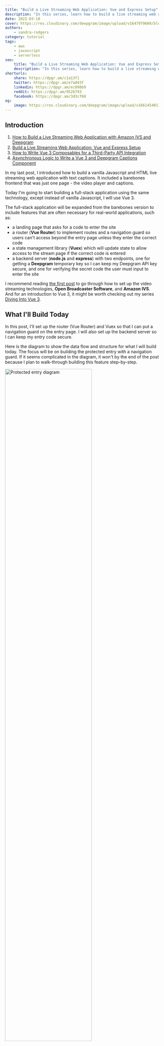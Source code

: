 ```yaml
---
title: "Build a Live Streaming Web Application: Vue and Express Setup"
description: "In this series, learn how to build a live streaming web application using Deepgram's speech-to-text API and Amazon Interactive Video Service."
date: 2022-03-18
cover: https://res.cloudinary.com/deepgram/image/upload/v1647979609/blog/2022/03/build-a-livestream-web-application-vue-and-express-setup/Building-Livestreaming-w-AmazonIVS.jpg
authors:
    - sandra-rodgers
category: tutorial
tags:
    - aws
    - javascript
    - serverless
seo:
    title: "Build a Live Streaming Web Application: Vue and Express Setup"
    description: "In this series, learn how to build a live streaming web application using Deepgram's speech-to-text API and Amazon Interactive Video Service."
shorturls:
    share: https://dpgr.am/c1a13f1
    twitter: https://dpgr.am/e7a043f
    linkedin: https://dpgr.am/ec098b9
    reddit: https://dpgr.am/952b793
    facebook: https://dpgr.am/3d3cf68
og:
    image: https://res.cloudinary.com/deepgram/image/upload/v1661454011/blog/build-a-livestream-web-application-vue-and-express-setup/ograph.png
---
```


## Introduction

<Panel type="info" title="Build a Live Streaming Web Application with Amazon IVS and Deepgram (SERIES)">
<ol> 
<li><a href="https://sweet-pie-c52a63-blog.netlify.app/build-a-livestream-web-application-with-amazon-ivs-and-deepgram/">How to Build a Live Streaming Web Application with Amazon IVS and Deepgram</a></li>
<li><a href="https://sweet-pie-c52a63-blog.netlify.app/build-a-livestream-web-application-vue-and-express-setup/"> Build a Live Streaming Web Application: Vue and Express Setup</a></li>
<li><a href="https://sweet-pie-c52a63-blog.netlify.app/how-to-write-vue-3-composables-for-a-third-party-API-integration/"> How to Write Vue 3 Composables for a Third-Party API Integration</a></li>

<li><a href="https://sweet-pie-c52a63-blog.netlify.app/asynchronous-logic-to-write-a-vue-3-and-deepgram-captions-component/"> Asynchronous Logic to Write a Vue 3 and Deepgram Captions Component</a></li>
</ol>
</Panel>

In my last post, I introduced how to build a vanilla Javascript and HTML live streaming web application with text captions. It included a barebones frontend that was just one page - the video player and captions.

Today I'm going to start building a full-stack application using the same technology, except instead of vanilla Javascript, I will use Vue 3.

The full-stack application will be expanded from the barebones version to include features that are often necessary for real-world applications, such as:

*   a landing page that asks for a code to enter the site
*   a router (**Vue Router**) to implement routes and a navigation guard so users can't access beyond the entry page unless they enter the correct code
*   a state management library (**Vuex**) which will update state to allow access to the stream page if the correct code is entered
*   a backend server (**node.js** and **express**) with two endpoints, one for getting a **Deepgram** temporary key so I can keep my Deepgram API key secure, and one for verifying the secret code the user must input to enter the site

I recommend reading [the first post](https://sweet-pie-c52a63-blog.netlify.app/build-a-livestream-web-application-with-amazon-ivs-and-deepgram/#setting-up-amazon-ivs) to go through how to set up the video streaming technologies, **Open Broadcaster Software**, and **Amazon IVS**. And for an introduction to Vue 3, it might be worth checking out my series [Diving Into Vue 3](https://sweet-pie-c52a63-blog.netlify.app/diving-into-vue-3-getting-started/).

## What I'll Build Today

In this post, I'll set up the router (Vue Router) and Vuex so that I can put a navigation guard on the entry page. I will also set up the backend server so I can keep my entry code secure.

Here is the diagram to show the data flow and structure for what I will build today. The focus will be on building the protected entry with a navigation guard. If it seems complicated in the diagram, it won't by the end of the post because I plan to walk-through building this feature step-by-step.

<img src="https://res.cloudinary.com/deepgram/image/upload/v1647979619/blog/2022/03/build-a-livestream-web-application-vue-and-express-setup/ProtectedEntrytoSite.png" alt="Protected entry diagram" style="width: 75%; margin:auto;">

## Setting up the Vue Project

After [installing the Vue CLI](https://cli.vuejs.org/guide/installation.html), I can create a new Vue project with this command:

```bash
vue create NAME-OF-PROJECT
```

I'll be sure to choose 'Manually select features' so I can add some dependencies during the creation of the project:

<img src="https://res.cloudinary.com/deepgram/image/upload/v1647979619/blog/2022/03/build-a-livestream-web-application-vue-and-express-setup/Presets.png" alt="Presents including router and vuex" style="width: 75%; margin:auto;">

These are the presets I selected. I definitely recommend selecting Router and Vuex since those are required for this project, but the others are just my personal preference :

![Presets for linting and router](https://res.cloudinary.com/deepgram/image/upload/v1647979619/blog/2022/03/build-a-livestream-web-application-vue-and-express-setup/Presets2.png)

I'll select Vue 3, and then I'll `cd` into the folder.

I can install all the rest of the dependencies now, or I can install them one by one as I need them. Here is a list of the dependencies I'll be using in this project:

*   vue-router@4 (already installed when I manually selected presets)
*   vuex@next (already installed when I manually selected presets)
*   express
*   dotenv
*   cors
*   body-parser
*   @deepgram/sdk

I can install them all at once with this command:

```bash
npm install vue-router@4 vuex@next express dotenv cors body-parser @deepgram/sdk
```

## The Folders Structure

A Vue application that is created using the Vue CLI starts out with this structure:

<img src="https://res.cloudinary.com/deepgram/image/upload/v1647979619/blog/2022/03/build-a-livestream-web-application-vue-and-express-setup/Vue-Folder-Structure.png" alt="Vue folder structure after creating new project" style="width: 50%; margin:auto;">

The `src` contains the folders that will make up the frontend, and I will add two files to the root of the project which will be required for the backend. Those two files will be a `server.js` file and a `.env` file. The final structure can be seen [here](https://github.com/deepgram-devs/livestream-amazonIVS-and-deepgram) at the root level of the project in its GitHub repo.

### SRC Folder

I'll go over the SRC folder in more detail because the way I organize this folder reflects my thinking about how I'll make the application work when considering how the pieces should fit together.

Here is the file structure of the SRC for the final project (these folders can be set up now or as I progress through building the project):

<img src="https://res.cloudinary.com/deepgram/image/upload/v1647979619/blog/2022/03/build-a-livestream-web-application-vue-and-express-setup/SRC-Folder-Structure.png" alt="Folder structure of SRC folder" style="width: 50%; margin:auto;">

I'll go over the pieces starting from the bottom.

### main.js

This is the file where Vue will be initialized, and also where Vue Router and Vuex (the store) will be brought into the project as plugins by way of `app.use()`.

### App.vue

This is the top-most parent component, i.e., the **root component**. It holds all the Vue code (coming in as code in this file or code in child components) that will be injected into the `index.html` file, inside the `div` that has `id="app"`.

### views

These are the pages that will be the main routes of the project. There will be a page that the user first lands on where they must enter a code. I will name it `EnterCode.vue`. And there will be a page that shows the live stream, with the video player and audio captions. I'll name that page `StreamChannel.vue`.

Here is a screenshot of what the views will look like by the end of this post. A demo of the finished project can be found in the first post, which shows the styled version with the video live stream page.

![Image of two page views](https://res.cloudinary.com/deepgram/image/upload/v1647979619/blog/2022/03/build-a-livestream-web-application-vue-and-express-setup/Two-Page-Views.png)

### store

This is the folder that contains the Vuex store, a state management file. Some state properties need to be widely available throughout the application, not just in one component or one parent-child component. Vuex makes those state properties that I have put in the store available in any Vue files throughout the project.

### router

This is the folder that contains the routes and creates the router, so that each view (page) can be navigated to when a user clicks on the link to that page. Using Vue Router means that a user can switch between page views without the page being reloaded every time the route changes.

### composables

This folder contains composition functions that run the logic to make stuff happen, such as getting the user's microphone or bringing in the Amazon IVS player. Composition functions, or 'composables', are a Vue 3 way of encapsulating logic that can then be run inside the setup function inside a component. Read more about composables [here](https://sweet-pie-c52a63-blog.netlify.app/diving-into-vue-3-reusability-with-composables/#reusability-in-the-composition-api).

### components

The components folder contains two components that will make up the StreamChannel page - the **VideoPlayer** component and the **AudioCaptions** component. I'll build these components in the next post in this series.

## Set up Vue Router and the Views

The first thing I will do is create the two main pages I intend to make as part of this application - the landing page and the live stream page.

I will create a views folder and put those two main page files in the folder:

<img src="https://res.cloudinary.com/deepgram/image/upload/v1647979619/blog/2022/03/build-a-livestream-web-application-vue-and-express-setup/Views.png" alt="Views folder with files" style="width: 50%; margin:auto;">

For each file, I'll be sure to put in some HTML that will display on the page, so I can see that my router is working:

```html
<template>
  <div>
    <h1>Enter Code</h1>
  </div>
</template>
```

When I created my project with the Vue CLI, I opted to add the Vue Router dependency, which means I have a router already created for me - the `index.js` file in the `router` folder. The index.js already has two routes set up - home and about.

If I start up the development server, I see that the links at the top of the page will take me between the two routes.

<img src="https://res.cloudinary.com/deepgram/image/upload/v1647979619/blog/2022/03/build-a-livestream-web-application-vue-and-express-setup/Home-About-Links.png" alt="Home and About links" style="width: 30%; margin:auto;">

Since my project is only going to have two pages, I am just going to change the **home** and **about** views of the bootstrapped project to be the **EnterCode** view and the **StreamChannel** View.

In the router file, the three things each route object needs to have are:

*   the path - the URL path for the route
*   the name - the name I want to give this route (optional, but in my case, I do need it)
*   the component - the component (view file) that will be loaded for this route

Here is the code to set that up in the router:

```js
import { createRouter, createWebHistory } from 'vue-router'
import EnterCode from '../views/EnterCode.vue'

const routes = [
  {
    path: '/',
    name: 'EnterCode',
    component: EnterCode,
  },
  {
    path: '/stream-channel',
    name: 'StreamChannel',
    component: () =>
      import(/* webpackChunkName: "about" */ '../views/StreamChannel.vue'),
  },
]

const router = createRouter({
  history: createWebHistory(process.env.BASE_URL),
  routes,
})

export default router
```

I need to go back to App.vue and change the router-links to match my new routes. Even though I've named the landing page `EnterCode.vue`, I'll refer to it has **Home** for the user. Notice that the `to=""` attribute contains the path:

```html
<template>
  <nav>
    <router-link to="/">Home</router-link> |
    <router-link to="/stream-channel">Channel</router-link>
  </nav>
  <router-view />
</template>
```

Now I see that my two main pages can be accessed (without reloading the page!) when I click the link to switch to each route:

<img src="https://res.cloudinary.com/deepgram/image/upload/v1647979619/blog/2022/03/build-a-livestream-web-application-vue-and-express-setup/Home-Channel-Links.png" alt="Home (enter-code) and Channel Links" style="width: 30%; margin:auto;">

### Vue Router Navigation Guards

I want the landing page to have a form input where the user has to enter a code, and if the code is correct, they can move on to the channel page. See the code for this input [here](https://github.com/deepgram-devs/livestream-amazonIVS-and-deepgram/blob/vuex-no-server-yet/src/views/EnterCode.vue#L4).

<img src="https://res.cloudinary.com/deepgram/image/upload/v1647979619/blog/2022/03/build-a-livestream-web-application-vue-and-express-setup/Input.png" alt="Input on enter code page" style="width: 50%; margin:auto;">

But if the code they enter is incorrect, I want to keep them from being able to navigate to that page. Right now, the channel page is completely open, and I can access it just by clicking the **Channel** link.

I can set up a **navigation guard** to perform some logic when the router-link is clicked ([Read the docs](https://router.vuejs.org/guide/advanced/navigation-guards.html) for more information about navigation guards).

The logic will check to see if the correct code has been entered. If it has, the router will navigate to the channel page. If not, it will send them back to the home (`EnterCode.vue`) page.

To add a navigation guard, I use the `beforeEnter` guard:

```js
{
 path: "/stream-channel",
 name: "StreamChannel",
 component: () => import("../views/StreamChannel.vue"),
 beforeEnter(to, from, next) {
   // ADD LOGIC HERE to check state of allowed access
   next();
 },
},
```

The `next()` function will move the navigation forward to the route. I can use an **if statement** to keep that from happening unless certain circumstances are met.

If I include a name of a route in the next() function, the navigation will move to the route I have identified by name. In this example, it would cause navigation to stay on the **EnterCode** page since I have identified that `next` should move me to that route.

```js
beforeEnter(to, from, next) {
  // ADD LOGIC HERE to check state of allowed access
  next({ name: "EnterCode" });
},
```

I need to have some way of keeping track of the state of whether the correct code was entered or not. I will use the state management system, Vuex, which means I can now put this code in my router since the very next thing I will do is set up the store so there is a state property for `allowAccess`:

```js
{
 path: "/channel",
 name: "StreamChannel",
 component: () => import("../views/StreamChannel.vue"),
 beforeEnter(to, from, next) {
   if (store.state.allowAccess === true) {
     next();
   } else {
     next({ name: "EnterCode" });
     alert("Please enter the secret code");
   }
 },
}
```

I'll probably see this error in the browser now since I've referenced `store.state.allowAccess`, but the router file doesn't know what the `store` instance is.

<img src="https://res.cloudinary.com/deepgram/image/upload/v1647979619/blog/2022/03/build-a-livestream-web-application-vue-and-express-setup/error-store.png" alt="Error: 'store' is not defined" style="width: 50%; margin:auto;">

To make it go away, I need to import the store into the router by adding the following import statement to the router folder's `index.js` file.

```js
import store from '../store'
```

The [GitHub repo](https://github.com/deepgram-devs/livestream-amazonIVS-and-deepgram/blob/vuex-no-server-yet/src/router/index.js) has the code in its entirety for this stage of the project.

## Set up Vuex to Manage State

Even though this is a small application, I am choosing to include a Vuex store because it is common to use Vuex for the purpose of keeping track of whether a user is authenticated/logged-in or not.

In this project, I will use the Vuex store to keep track of whether a correct entry code has been entered or not by the user. The state property will be called `allowAccess`, and its default state will be false. It will change to true when a user enters the correct code.

Here is the store with the state property I have created:

```js
import { createStore } from 'vuex'

const store = createStore({
  state() {
    return {
      allowAccess: false,
    }
  },
})
export default store
```

I need to connect the input on the landing (EntryCode) page with this property in state. When the user types a correct code into that input, the submit button triggers a function that checks if the code is correct, and then if it is, dispatches an action to the store, which will cause `allowAccess` to update to `true`.

The way Vuex causes state to change is through this pattern:

<img src="https://res.cloudinary.com/deepgram/image/upload/v1647979626/blog/2022/03/build-a-livestream-web-application-vue-and-express-setup/vuex.png" alt="Vuex pattern" style="width: 80%; margin:auto;">

Vue Component dispatch action -> Store action commit mutation -> Store mutation change state

Here is that flow in the actual code in my project.

1.  The Vue component *EnterCode* form submit button triggers `submitCode()`:

```html
<form @submit.prevent="submitCode">
  <label for="code"> Code: </label>
  <input v-model="code" type="password" name="code" value />
  <button type="submit" name="button" class="dg-btn">Submit</button>
</form>
```

2.  The `submitCode()` method dispatches the `verifyCode` action (which is [passed as a string](https://vuex.vuejs.org/guide/actions.html#dispatching-actions) `'verifyCode'`) with a *payload* of `true` or `false`:

```js
function submitCode() {
  if (code.value === 'pb') {
    store.dispatch('verifyCode', true)
  } else {
    store.dispatch('verifyCode', false)
  }
  code.value = ''
}
```

3.  The `verifyCode` action in the store commits the `verifyCode` mutation, sending the `true` or `false` payload, referred to hear as `status`:

```js
actions: {
 verifyCode({ commit }, status) {
   commit("verifyCode", status);
 },
},
```

4.  The `verifyCode` mutation changes state so `allowAccess` equals the `status` payload of `true` or `false`

```js
mutations: {
 verifyCode(state, status) {
   state.allowAccess = status;
 },
},
```

The last thing to do is navigate with the router to the *StreamChannel* page if a correct code has been entered (i.e., state for `allowAccess` in the store has changed to true) or alert the user if they have entered the wrong code.

```js
//StreamChannel.vue

function submitCode() {
  if (code.value === 'PB') {
    store.dispatch('verifyCode', true)
  } else {
    store.dispatch('verifyCode', false)
  }
  // Navigate if correct code, alert if not correct
  if (store.state.allowAccess) {
    router.push({ name: 'StreamChannel' })
  } else {
    alert('Incorrect code')
  }
  code.value = ''
}
```

This version of the project, with the setup I just did for Vue Router and Vuex, can be seen in its entirety in the repo branch titled [vuex-no-server-yet](https://github.com/deepgram-devs/livestream-amazonIVS-and-deepgram/tree/vuex-no-server-yet).

### Security

The example so far is not very secure because I check for the correct code on the frontend, and that entry code is right there in plain Vue (no pun intended) in the client:

```js
if (code.value === "pb")
```

The more secure way to handle this would be to create a backend server file with an endpoint to check if the code is correct and store that code securely in the server, or even better (so it does not get exposed in GitHub) in a `.env` file.

In the next section, I'll introduce that more secure method of checking the code. I'll still use everything I just set up for Vuex, but instead of checking the code in the `EnterCode.vue` file, I'll use a fetch request to send that code to the backend for verification.

## Create the Server with Express

Now I'll set up my server file, which I'll use today for making the entry code more secure, and which I'll use in the next post for setting up the Deepgram token endpoint.

At the root of the project, I'll create a `server.js` file and a `.env` file.

I'll add this code to create my basic server.

```js
// bring in node modules
require('dotenv').config()
const express = require('express')
const app = express()
var bodyParser = require('body-parser')
const cors = require('cors')

// identify port number
const port = 8080

// express use() function to add third-party middleware
app.use(cors())
app.use(bodyParser.json())

// ENDPOINT WILL GO HERE

// Connect host to port
app.listen(port, () => {
  console.log(`Example app listening at http://localhost:${port}`)
})
```

### Dependencies

Here is a brief explanation of each dependency I'm using in this server file.

#### express

[Express](https://expressjs.com/) is a *node.js* framework that gives me utility methods and middleware to help with setting up routing endpoints (the endpoints deal with requests that come in from the frontend).

#### body-parser

Body-parser is middleware that can take an incoming request body and parse the data. I'll be using the JSON parser because the secret entry code will be sent from the frontend as JSON.

#### cors

This is another middleware package that will help to handle requests from the frontend, specifically cross-origin requests.

Since the client and server have a different origin from each other (such as localhost:8080 vs. localhost:8081), I would need to add a CORS response header `access-control-allow-origins` with information about permitted origins. The CORS middleware will add that header automatically for every request that is sent to the server.

#### dotenv

This is a very important node module. It allows me to use environment variables in my server file, pulling the values for those variables from the `.env` file. The `.env` file will never be tracked by git, so I can put anything super-secret in the `.env` file and not worry that it will end up on Github for the world to see.

### Run the server

Now I can start up the server to check that everything is working so far.

I will add a script command to the `package.json` file to make it easier to start up the server. In my `package.json`, in the "scripts" object, I'll add one for "start":

```js
"scripts": {
  "serve": "vue-cli-service serve",
  ...
  "start": "node server.js"
},
```

Now, in the terminal, when I'm in the project folder, I can type `npm run start` to start the backend server, and if I open another terminal, I can type `npm run serve` to start the frontend development server.

### Add the secret code value to `.env`

Before I set up the endpoint, I want to put the expected code value in the `.env` file so that I can access it in the server using `process.env.SECRET_CODE`.

In the `.env` file, I will add the secret code that I want users to type into the input on the frontend to be able to enter the site. I can add any value I want. In this case, I'll just make the value 'code' (in the earlier section, I used 'pb' as the code, but I'm using 'code' here to make it more obvious that this is the code):

```bash
SECRET_CODE="code"
```

### Create the secret-code endpoint

Now I'll start on the backend creating the endpoint. The endpoint will expect a value to come in from the frontend (the code entered by the user). Since a value is being sent back, this will be a POST request endpoint.

```js
app.post('/secret-code', async (req, res) => {})
```

The app.post() method is available because of express, and it requires the route path as a slash and whatever I want to name the path, in this case `"/secret-code"`.

When the code is sent from the frontend to the backend, it comes in as part of the request body (which is an object), so I will get the code value from `req.body`. Because I plan to send it back in a JSON object as `{ code: "code" }`, the value will come back as `req.body.code`.

```js
if (req.body.code._value === process.env.SECRET_CODE)
```

However, the value that is sent back is put into another object, which I see when I examine the shape of the req.body.code by using `console.log`. I see this:

<img src="https://res.cloudinary.com/deepgram/image/upload/v1647979619/blog/2022/03/build-a-livestream-web-application-vue-and-express-setup/reqbodycode.png" alt="req.body.code object shape" style="width: 50%; margin:auto;">

The `_value` property actually contains the value that I want to match to my code value I have put in the `.env` file. So I need to access it with `req.body.code._value`. This is how I can check that there is a match:

```js
app.post('/secret-code', async (req, res) => {
  if (req.body.code._value === process.env.SECRET_CODE) {
    res.status(200).json('Correct code')
  } else {
    res.status(200).json('Incorrect code')
  }
})
```

The `res.status()` method will send back the result status code, and the .json() method will make sure it returns to the frontend as JSON data.

Now I can go back to the frontend and write a fetch request that will send the secret code that I need for this verification.

### Fetch POST request

To write a fetch POST request, I will use [the fetch API](https://developer.mozilla.org/en-US/docs/Web/API/Fetch_API/Using_Fetch).

To write a fetch request, I use the `fetch()` method with a first argument of the endpoint path (including the port number) and the second argument an options object:

```js
fetch('http://localhost:8080/secret-code', requestOptions)
```

The options object will give information about the type of request (POST), the headers (to tell that the content will be of the type JSON) and the request body (I will send a JSON object that contains the code):

```js
const requestOptions = {
  method: 'POST',
  headers: { 'Content-Type': 'application/json' },
  body: JSON.stringify({ code: code }),
}
```

The fetch request will send the code to the backend server, and since that will take a little bit of time, I will use a promise to wait for the response, doing the following action once that response has been returned. To use a promise, I will attach a `.then()` to the request, which means that anything inside the `.then()` will happen after the response is returned from the fetch request.

Once the response returns, I will turn it back into JSON and then take that response data to verify if it is correct or not. Depending on if it is correct, I update the state in the store.

Remember, for a verified response of true, I am expecting the backend server to return a response with a JSON string of `"Correct code"`:

```js
fetch('http://localhost:8080/secret-code', requestOptions)
  .then((response) => response.json())
  .then((data) => {
    if (data === 'Correct code') {
      //dispatch payload to store
    }
  })
  .then(() => {
    if (store.state.allowAccess) {
      // navigate to channel or alert that code is wrong
    }
  })
```

I've created a branch in the repo called [vuex-with-server ](https://github.com/deepgram-devs/livestream-amazonIVS-and-deepgram/blob/vuex-with-server/src/views/EnterCode.vue)where the code from this step can be viewed in its entirety.

## Conclusion

In this post, I set up a Vue project and added some of the common features used in a full-stack application: routes, a state management library, and a backend server with endpoints.

Now I am ready to build the **Channel** page, which will contain the video player for my live stream and the audio captions that display the transcript.

Previously, I went over how to build a live stream web application with **Amazon IVS**, using only vanilla javascript and HTML. But now, I want to use the Vue framework to help me build this in a way that is more reusable, and that incorporates common practices for using Vue.js.

In my next post, I will introduce how to build the **Amazon IVS** player using **Vue 3 composables**, which will give me a chance to discuss more specifically some of the new features of Vue 3.

I will also introduce how to use Vue 3 composables to create the **Deepgram captions**, and I'll include a more secure way of connecting to Deepgram by requesting a Deepgram token from the backend.

I hope you'll join me for my next post. As always, feel free to reach out on [Twitter](https://twitter.com/sandra_rodgers_).

        